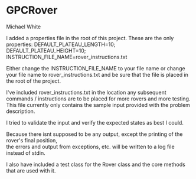 # GPCRover

Michael White

I added a properties file in the root of this project.
These are the only properties: 
  DEFAULT_PLATEAU_LENGTH=10;
  DEFAULT_PLATEAU_HEIGHT=10;
  INSTRUCTION_FILE_NAME=rover_instructions.txt

Either change the INSTRUCTION_FILE_NAME to your file name or change your file name to rover_instructions.txt and be sure that the file is 
placed in the root of the project.

I've included rover_instructions.txt in the location any subsequent commands / instructions are to be placed for more rovers and more testing.  This
file currently only contains the sample input provided with the problem description.

I tried to validate the input and verify the expected states as best I could.

Because there isnt supposed to be any output,  except the printing of the rover's final position,  
the errors and output from exceptions, etc. will be written to a log file instead of stdin.

I also have included a test class for the Rover class and the core methods that are used with it.
